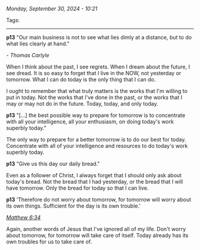 
*Monday, September 30, 2024 - 10:21*

Tags:

---

**p13**
"Our main business is not to see what lies dimly at a distance, but to do what lies clearly at hand."

*- Thomas Carlyle*

When I think about the past, I see regrets. When I dream about the future, I see dread. It is so easy to forget that I live in the NOW, not yesterday or tomorrow. What I can do today is the only thing that I can do. 

I ought to remember that what truly matters is the works that I'm willing to put in today. Not the works that I've done in the past, or the works that I may or may not do in the future. Today, today, and only today.


**p13**
"\[…] the best possible way to prepare for tomorrow is to concentrate with all your intelligence, all your enthusiasm, on doing today's work superbly today."

The only way to prepare for a better tomorrow is to do our best for today. Concentrate with all of your intelligence and resources to do today's work superbly today.


**p13**
"Give us this day our daily bread."

Even as a follower of Christ, I always forget that I should only ask about today's bread. Not the bread that I had yesterday, or the bread that I will have tomorrow. Only the bread for today so that I can live.


**p13**
'Therefore do not worry about tomorrow, for tomorrow will worry about its own things. Sufficient for the day is its own trouble.'

*[Matthew 6:34](https://www.bible.com/bible/114/MAT.6.34)*

Again, another words of Jesus that I've ignored all of my life. Don't worry about tomorrow, for tomorrow will take care of itself. Today already has its own troubles for us to take care of.


